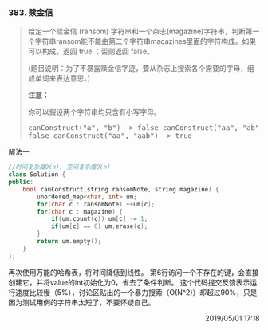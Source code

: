 ### 383. 赎金信
> <div class="content__2ebE"><p>给定一个赎金信 (ransom)
> 字符串和一个杂志(magazine)字符串，判断第一个字符串ransom能不能由第二个字符串magazines里面的字符构成。如果可以构成，返回
> true ；否则返回 false。</p>
> 
> <p>(题目说明：为了不暴露赎金信字迹，要从杂志上搜索各个需要的字母，组成单词来表达意思。)</p>
> 
> <p><strong>注意：</strong></p>
> 
> <p>你可以假设两个字符串均只含有小写字母。</p>
> 
> <pre>canConstruct("a", "b") -&gt; false canConstruct("aa", "ab") -&gt;
> false canConstruct("aa", "aab") -&gt; true </pre> </div>

解法一
```cpp
//时间复杂度O(n), 空间复杂度O(n)
class Solution {
public:
    bool canConstruct(string ransomNote, string magazine) {
        unordered_map<char, int> um;
        for(char c : ransomNote) ++um[c];
        for(char c : magazine) {
            if(um.count(c)) um[c] -= 1;
            if(um[c] == 0) um.erase(c);
        }
        return um.empty();
    }
};
```

再次使用万能的哈希表，将时间降低到线性。
第6行访问一个不存在的键，会直接创建它，并将value的int初始化为0，省去了条件判断。
这个代码提交反馈表示运行速度比较慢（5%），讨论区贴出的一个暴力搜索（O(N^2)）却超过90%，只是因为测试用例的字符串太短了，不要怀疑自己。

<div style="text-align: right">2019/05/01 17:18 </div>
